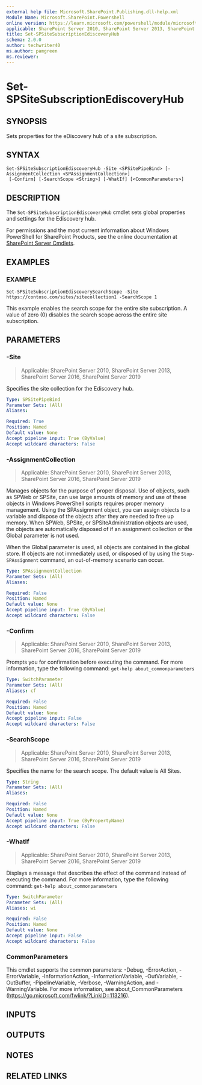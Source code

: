 ```yaml
---
external help file: Microsoft.SharePoint.Publishing.dll-help.xml
Module Name: Microsoft.SharePoint.Powershell
online version: https://learn.microsoft.com/powershell/module/microsoft.sharepoint.powershell/set-spsitesubscriptionediscoveryhub
applicable: SharePoint Server 2010, SharePoint Server 2013, SharePoint Server 2016, SharePoint Server 2019
title: Set-SPSiteSubscriptionEdiscoveryHub
schema: 2.0.0
author: techwriter40
ms.author: pamgreen
ms.reviewer:
---
```


# Set-SPSiteSubscriptionEdiscoveryHub

## SYNOPSIS
Sets properties for the eDiscovery hub of a site subscription.

## SYNTAX

```
Set-SPSiteSubscriptionEdiscoveryHub -Site <SPSitePipeBind> [-AssignmentCollection <SPAssignmentCollection>]
 [-Confirm] [-SearchScope <String>] [-WhatIf] [<CommonParameters>]
```

## DESCRIPTION
The `Set-SPSiteSubscriptionEdiscoveryHub` cmdlet sets global properties and settings for the Ediscovery hub.

For permissions and the most current information about Windows PowerShell for SharePoint Products, see the online documentation at [SharePoint Server Cmdlets](https://learn.microsoft.com/powershell/sharepoint/sharepoint-server/sharepoint-server-cmdlets).

## EXAMPLES

### EXAMPLE
```
Set-SPSiteSubscriptionEdiscoverySearchScope -Site https://contoso.com/sites/sitecollection1 -SearchScope 1
```

This example enables the search scope for the entire site subscription.
A value of zero (0) disables the search scope across the entire site subscription.

## PARAMETERS

### -Site

> Applicable: SharePoint Server 2010, SharePoint Server 2013, SharePoint Server 2016, SharePoint Server 2019

Specifies the site collection for the Ediscovery hub.

```yaml
Type: SPSitePipeBind
Parameter Sets: (All)
Aliases:

Required: True
Position: Named
Default value: None
Accept pipeline input: True (ByValue)
Accept wildcard characters: False
```

### -AssignmentCollection

> Applicable: SharePoint Server 2010, SharePoint Server 2013, SharePoint Server 2016, SharePoint Server 2019

Manages objects for the purpose of proper disposal.
Use of objects, such as SPWeb or SPSite, can use large amounts of memory and use of these objects in Windows PowerShell scripts requires proper memory management.
Using the SPAssignment object, you can assign objects to a variable and dispose of the objects after they are needed to free up memory.
When SPWeb, SPSite, or SPSiteAdministration objects are used, the objects are automatically disposed of if an assignment collection or the Global parameter is not used.

When the Global parameter is used, all objects are contained in the global store.
If objects are not immediately used, or disposed of by using the `Stop-SPAssignment` command, an out-of-memory scenario can occur.

```yaml
Type: SPAssignmentCollection
Parameter Sets: (All)
Aliases:

Required: False
Position: Named
Default value: None
Accept pipeline input: True (ByValue)
Accept wildcard characters: False
```

### -Confirm

> Applicable: SharePoint Server 2010, SharePoint Server 2013, SharePoint Server 2016, SharePoint Server 2019

Prompts you for confirmation before executing the command.
For more information, type the following command: `get-help about_commonparameters`

```yaml
Type: SwitchParameter
Parameter Sets: (All)
Aliases: cf

Required: False
Position: Named
Default value: None
Accept pipeline input: False
Accept wildcard characters: False
```

### -SearchScope

> Applicable: SharePoint Server 2010, SharePoint Server 2013, SharePoint Server 2016, SharePoint Server 2019

Specifies the name for the search scope.
The default value is All Sites.

```yaml
Type: String
Parameter Sets: (All)
Aliases:

Required: False
Position: Named
Default value: None
Accept pipeline input: True (ByPropertyName)
Accept wildcard characters: False
```

### -WhatIf

> Applicable: SharePoint Server 2010, SharePoint Server 2013, SharePoint Server 2016, SharePoint Server 2019

Displays a message that describes the effect of the command instead of executing the command.
For more information, type the following command: `get-help about_commonparameters`

```yaml
Type: SwitchParameter
Parameter Sets: (All)
Aliases: wi

Required: False
Position: Named
Default value: None
Accept pipeline input: False
Accept wildcard characters: False
```

### CommonParameters
This cmdlet supports the common parameters: -Debug, -ErrorAction, -ErrorVariable, -InformationAction, -InformationVariable, -OutVariable, -OutBuffer, -PipelineVariable, -Verbose, -WarningAction, and -WarningVariable. For more information, see about_CommonParameters (https://go.microsoft.com/fwlink/?LinkID=113216).

## INPUTS

## OUTPUTS

## NOTES

## RELATED LINKS
